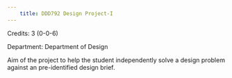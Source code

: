 ```yaml
---
    title: DDD792 Design Project-I
---
```

Credits: 3 (0-0-6)

Department: Department of Design

Aim of the project to help the student independently solve a design problem against an pre-identified design brief.